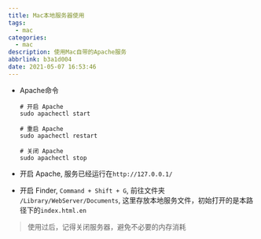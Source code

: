 ```yaml
---
title: Mac本地服务器使用
tags:
  - mac
categories:
  - mac
description: 使用Mac自带的Apache服务
abbrlink: b3a1d004
date: 2021-05-07 16:53:46
---
```


+ Apache命令

  ```shell
  # 开启 Apache
  sudo apachectl start

  # 重启 Apache
  sudo apachectl restart

  # 关闭 Apache
  sudo apachectl stop
  ```

+ 开启 Apache, 服务已经运行在`http://127.0.0.1/`
+ 开启 Finder, `Command + Shift + G`, 前往文件夹 `/Library/WebServer/Documents`, 这里存放本地服务文件，初始打开的是本路径下的`index.html.en`

> 使用过后，记得关闭服务器，避免不必要的内存消耗
